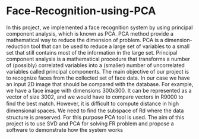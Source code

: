 # Face-Recognition-using-PCA
In this project, we implemented a face recognition system by using principal component analysis, which is known as PCA. PCA method provide a mathematical way to reduce the dimension of problem. PCA is a dimension-reduction tool that can be used to reduce a large set of variables to a small set that still contains most of the information in the large set. Principal component analysis is a mathematical procedure that transforms a number of (possibly) correlated variables into a (smaller) number of uncorrelated variables called principal components. The main objective of our project is to recognize faces from the collected set of face data. In our case we have an input 2D image that should be compared with the database. For example, we have a face image with dimensions 300x300. It can be represented as a vector of size 3002, and we would have to compare vectors in R9000 to ﬁnd the best match. However, it is diﬃcult to compute distance in high dimensional spaces. We need to ﬁnd the subspace of Rd where the data structure is preserved. For this purpose PCA tool is used. The aim of this project is to use SVD and PCA for solving FR problem and propose a software to demonstrate how the system works

